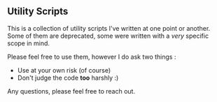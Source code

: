 ## Utility Scripts

This is a collection of utility scripts I've written at one point or another.  
Some of them are deprecated, some were written with a *very* specific scope in mind.

Please feel free to use them, however I do ask two things :

  * Use at your own risk (of course)
  * Don't judge the code **too** harshly :)

Any questions, please feel free to reach out.
